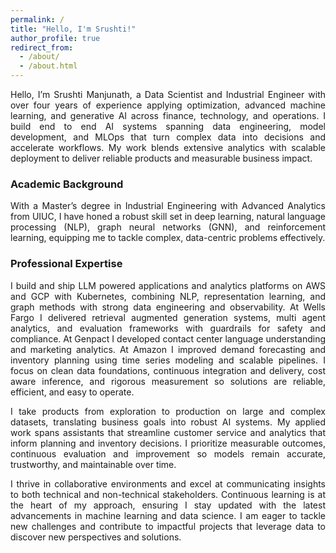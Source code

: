 ```yaml
---
permalink: /
title: "Hello, I'm Srushti!"
author_profile: true
redirect_from: 
  - /about/
  - /about.html
---
```



<p align="justify">
Hello, I’m Srushti Manjunath, a Data Scientist and Industrial Engineer with over four years of experience applying optimization, advanced machine learning, and generative AI across finance, technology, and operations. I build end to end AI systems spanning data engineering, model development, and MLOps that turn complex data into decisions and accelerate workflows. My work blends extensive analytics with scalable deployment to deliver reliable products and measurable business impact.
</p>

### **Academic Background**
<p align="justify">
With a Master’s degree in Industrial Engineering with Advanced Analytics from UIUC, I have honed a robust skill set in deep learning, natural language processing (NLP), graph neural networks (GNN), and reinforcement learning, equipping me to tackle complex, data-centric problems effectively.
</p>

### **Professional Expertise**
<p align="justify">
I build and ship LLM powered applications and analytics platforms on AWS and GCP with Kubernetes, combining NLP, representation learning, and graph methods with strong data engineering and observability. At Wells Fargo I delivered retrieval augmented generation systems, multi agent analytics, and evaluation frameworks with guardrails for safety and compliance. At Genpact I developed contact center language understanding and marketing analytics. At Amazon I improved demand forecasting and inventory planning using time series modeling and scalable pipelines. I focus on clean data foundations, continuous integration and delivery, cost aware inference, and rigorous measurement so solutions are reliable, efficient, and easy to operate.
</p>

<p align="justify">
I take products from exploration to production on large and complex datasets, translating business goals into robust AI systems. My applied work spans assistants that streamline customer service and analytics that inform planning and inventory decisions. I prioritize measurable outcomes,  continuous evaluation and improvement so models remain accurate, trustworthy, and maintainable over time.
</p>

<p align="justify">
I thrive in collaborative environments and excel at communicating insights to both technical and non-technical stakeholders. Continuous learning is at the heart of my approach, ensuring I stay updated with the latest advancements in machine learning and data science. I am eager to tackle new challenges and contribute to impactful projects that leverage data to discover new perspectives and solutions.
</p>


